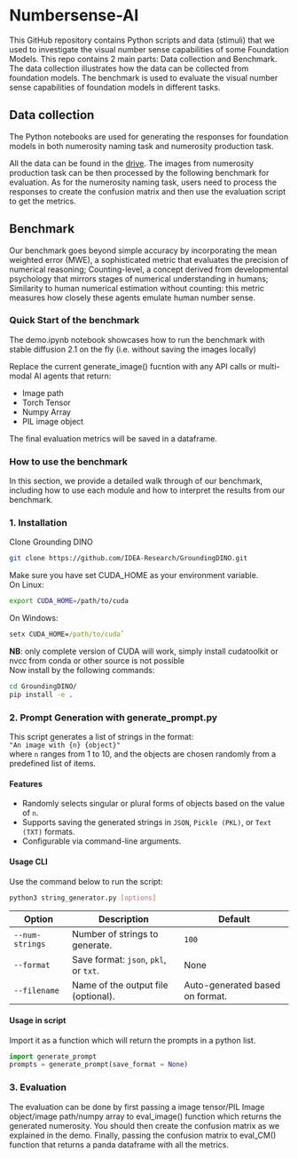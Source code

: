 # Numbersense-AI

This GitHub repository contains Python scripts and data (stimuli) that we used to investigate the visual number sense capabilities of some Foundation Models. This repo contains 2 main parts: Data collection and Benchmark. The data collection illustrates how the data can be collected from foundation models. The benchmark is used to evaluate the visual number sense capabilities of foundation models in different tasks.

## Data collection
The Python notebooks are used for generating the responses for foundation models in both numerosity naming task and numerosity production task.

All the data can be found in the [drive](https://unipdit-my.sharepoint.com/:f:/g/personal/kuinan_hou_studenti_unipd_it/Eod-B5Lc2yJErUMCQkQBwZ0BtI9JYKyDToD7CIh1hKebZg?e=YRiil3). The images from numerosity production task can be then processed by the following benchmark for evaluation. As for the numerosity naming task, users need to process the responses to create the confusion matrix and then use the evaluation script to get the metrics.
## Benchmark
Our benchmark goes beyond simple accuracy by incorporating the mean weighted error (MWE), 
a sophisticated metric that evaluates the precision of numerical reasoning; 
Counting-level, a concept derived from developmental psychology that mirrors stages of numerical understanding in humans; 
Similarity to human numerical estimation without counting: this metric measures how closely these agents emulate human number sense.

### Quick Start of the benchmark
The demo.ipynb notebook showcases how to run the benchmark with stable diffusion 2.1 on the fly (i.e. without saving the images locally) 

 Replace the current generate_image() fucntion with any API calls or multi-modal AI agents that return: 
- Image path
- Torch Tensor
- Numpy Array
- PIL image object

The final evaluation metrics will be saved in a dataframe.
### How to use the benchmark
In this section, we provide a detailed walk through of our benchmark, including how to use each module and how to interpret the results from our benchmark.
### 1. Installation
Clone Grounding DINO
```bash
git clone https://github.com/IDEA-Research/GroundingDINO.git
```
Make sure you have set CUDA_HOME as your environment variable. \
On Linux:
```bash
export CUDA_HOME=/path/to/cuda
```
On Windows:
```cmd
setx CUDA_HOME=/path/to/cuda`
```
**NB**: only complete version of CUDA will work, simply install cudatoolkit or nvcc from conda or other source is not possible \
Now install by the following commands: 
```bash
cd GroundingDINO/
pip install -e .
```
### 2. Prompt Generation with __generate_prompt.py__
This script generates a list of strings in the format:  
`"An image with {n} {object}"`  
where `n` ranges from 1 to 10, and the objects are chosen randomly from a predefined list of items.
#### Features
- Randomly selects singular or plural forms of objects based on the value of `n`.
- Supports saving the generated strings in `JSON`, `Pickle (PKL)`, or `Text (TXT)` formats.
- Configurable via command-line arguments.

#### Usage CLI
Use the command below to run the script:

```bash
python3 string_generator.py [options]
```
| **Option**        | **Description**                                     | **Default**       |
|---------------------------|-----------------------------------------------------|-------------------|
| `--num-strings`           | Number of strings to generate.                      | `100`             |
| `--format`         | Save format: `json`, `pkl`, or `txt`.               | None              |
| `--filename`       | Name of the output file (optional).                 | Auto-generated based on format. |

#### Usage in script
Import it as a function which will return the prompts in a python list.
```python
import generate_prompt
prompts = generate_prompt(save_format = None)
```

### 3. Evaluation
The evaluation can be done by first passing a image tensor/PIL Image object/image path/numpy array to eval_image() function which returns the generated numerosity. You should then create the confusion matrix as we explained in the demo. Finally, passing the confusion matrix to eval_CM() function that returns a panda dataframe with all the metrics.